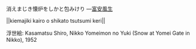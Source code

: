 消えまじき懐炉をしかと包みけり
—[富安風生](https://ja.wikipedia.org/wiki/富安風生)

||kiemajiki kairo o shikato tsutsumi keri||

浮世絵: Kasamatsu Shiro, Nikko Yomeimon no Yuki (Snow at Yomei Gate in Nikko), 1952